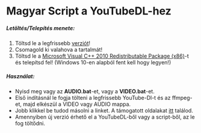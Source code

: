 # Magyar Script a YouTubeDL-hez

##### Letöltés/Telepítés menete:
1) Töltsd le a legfrissebb [verziót](https://github.com/Xelofan/youtubedl-script/releases/latest)!
2) Csomagold ki valahova a tartalmát!
3) Töltsd le a [Microsoft Visual C++ 2010 Redistributable Package (x86)](https://www.microsoft.com/en-US/download/details.aspx?id=5555)-t és telepítsd fel! (Windows 10-en alapból fent kell hogy legyen!)

##### Használat:
- Nyisd meg vagy az **AUDIO.bat**-et, vagy a **VIDEO.bat**-et.
- Első indításnál le fogja tölteni a legfrissebb YouTube-Dl-t és az ffmpeg-et, majd elkészül a VIDEO vagy AUDIO mappa.
- Jobb klikkel be tudod másolni a linket. A támogatott oldalakat [itt](https://ytdl-org.github.io/youtube-dl/supportedsites.html) találod.
- Amennyiben új verzió érhető el a YouTubeDL-ből vagy a script-ből, az le fog töltődni.
